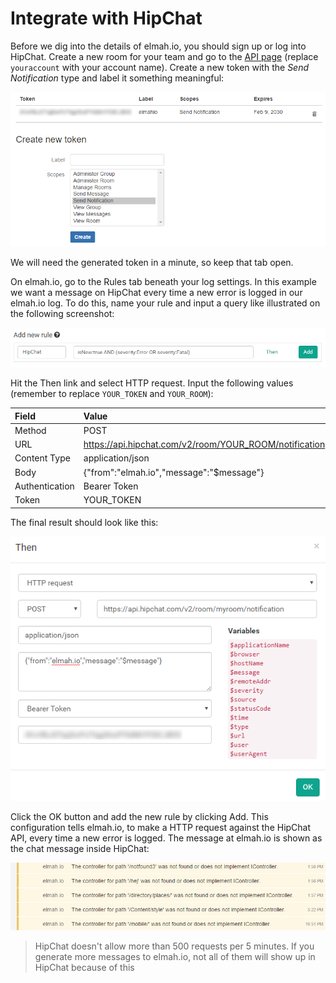 # Integrate with HipChat

Before we dig into the details of elmah.io, you should sign up or log into HipChat. Create a new room for your team and go to the [API page](https://youraccount.hipchat.com/account/api) (replace `youraccount` with your account name). Create a new token with the _Send Notification_ type and label it something meaningful:

![HipChat API Page](images/hipchat_api_page.png)
 
We will need the generated token in a minute, so keep that tab open.

On elmah.io, go to the Rules tab beneath your log settings. In this example we want a message on HipChat every time a new error is logged in our elmah.io log. To do this, name your rule and input a query like illustrated on the following screenshot:

![Add HTTP Request Rule](images/add_new_hipchat_rule.png)

Hit the Then link and select HTTP request. Input the following values (remember to replace `YOUR_TOKEN` and `YOUR_ROOM`):

| Field | Value |
| :--- | :--- |
| Method | POST |
| URL | https://api.hipchat.com/v2/room/YOUR_ROOM/notification |
| Content Type |application/json |
| Body | {"from":"elmah.io","message":"$message"} |
| Authentication | Bearer Token |
| Token | YOUR_TOKEN |

The final result should look like this:

![HTTP Request Dialog](images/send_http_request_to_hipchat.png)

Click the OK button and add the new rule by clicking Add. This configuration tells elmah.io, to make a HTTP request against the HipChat API, every time a new error is logged. The message at elmah.io is shown as the chat message inside HipChat:

![Errors on HipChat](images/elmah_io_error_on_hipchat.png)

> HipChat doesn't allow more than 500 requests per 5 minutes. If you generate more messages to elmah.io, not all of them will show up in HipChat because of this